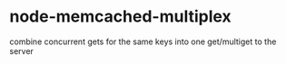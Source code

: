 node-memcached-multiplex
========================

combine concurrent gets for the same keys into one get/multiget to the server 
